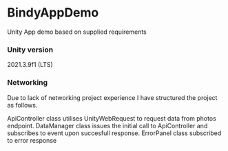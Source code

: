 # BindyAppDemo
Unity App demo based on supplied requirements

### Unity version 
2021.3.9f1 (LTS)

### Networking
Due to lack of networking project experience I have structured the project as follows. 

ApiController class utilises UnityWebRequest to request data from photos endpoint.
DataManager class issues the initial call to ApiController and subscribes to event upon succesfull response.
ErrorPanel class subscribed to error response
